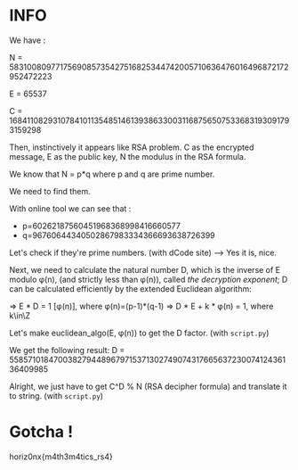 # INFO

We have :

N = 5831008097717569085735427516825344742005710636476016496872172952472223

E = 65537

C = 1684110829310784101135485146139386330031168756507533683193091793159298

Then, instinctively it appears like RSA problem. C as the encrypted message, E as the public key, N the modulus in the RSA formula.

We know that N = p*q where p and q are prime number.

We need to find them.

With online tool we can see that : 

- p=60262187560451968368998416660577
- q=96760644340502867983334366693638726399

Let's check if they're prime numbers. (with dCode site) --> Yes it is, nice.

Next, we need to calculate the natural number D, which is the inverse of E modulo φ(n), (and strictly less than φ(n)), called _the decryption exponent_; D can be calculated efficiently by the extended Euclidean algorithm: 

=> E * D = 1 [φ(n)], where φ(n)=(p-1)*(q-1)
=> D * E + k * φ(n) = 1, where k\in\Z

Let's make euclidean_algo(E, φ(n)) to get the D factor. (with `script.py`)

We get the following result:
D = 558571018470038279448967971537130274907431766563723007412436136409985

Alright, we just have to get C^D % N (RSA decipher formula) and translate it to string. (with `script.py`)

# Gotcha !

horiz0nx{m4th3m4tics_rs4}

